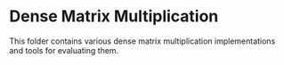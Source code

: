 # Dense Matrix Multiplication

This folder contains various dense matrix multiplication implementations and tools for evaluating them.
